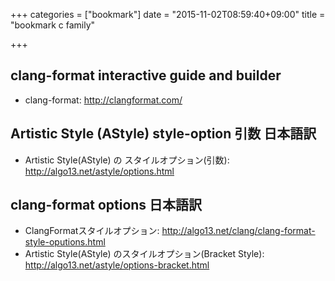 +++
categories = ["bookmark"]
date = "2015-11-02T08:59:40+09:00"
title = "bookmark c family"

+++

## clang-format interactive guide and builder
- clang-format: http://clangformat.com/

## Artistic Style (AStyle) style-option 引数 日本語訳
- Artistic Style(AStyle) の スタイルオプション(引数): http://algo13.net/astyle/options.html

## clang-format options 日本語訳
- ClangFormatスタイルオプション: http://algo13.net/clang/clang-format-style-oputions.html
- Artistic Style(AStyle) のスタイルオプション(Bracket Style): http://algo13.net/astyle/options-bracket.html
